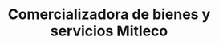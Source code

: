 ---
title: "Comercializadora de bienes y servicios Mitleco"
url: /oaxaca-de-juarez/comercializadora-de-bienes-y-servicios-mitleco/
shop: electrónica
---